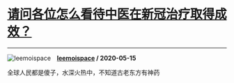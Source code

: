 # [请问各位怎么看待中医在新冠治疗取得成效？](https://www.zhihu.com/answer/1224286229)

-------------------------------------------------------------------

![leemoispace](https://pic2.zhimg.com/7dacad1a2.jpg?source=1940ef5c "leemoispace")&emsp;**[leemoispace](https://www.zhihu.com/people/leemoispace) / 2020-05-15**

全球人民都是傻子，水深火热中，不知道古老东方有神药

